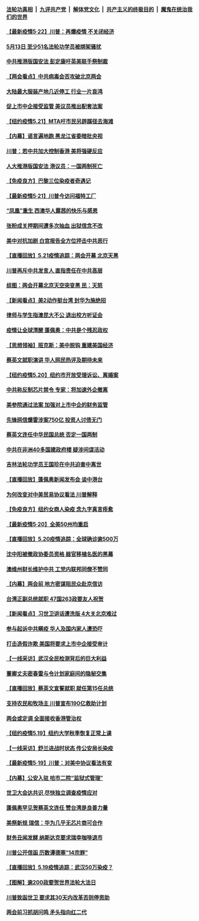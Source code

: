 ####  [法轮功真相](../../../../basic/blob/master/README.md?t=05221701) &nbsp;|&nbsp; [九评共产党](../../../../9ping.md/blob/master/README.md?t=05221701) &nbsp;|&nbsp; [解体党文化](../../../../jtdwh.md/blob/master/README.md?t=05221701)  &nbsp;|&nbsp; [共产主义的终极目的](../../../../gczydzjmd.md/blob/master/README.md?t=05221701) &nbsp;|&nbsp; [魔鬼在统治我们的世界](../../../../mgztzwmdsj.md/blob/master/README.md?t=05221701) 

#### [【最新疫情5·22】川普：再爆疫情 不关闭经济](../pages/nf4514/n12128039.md?t=05221701) 

#### [5月13日 至少51名法轮功学员被绑架骚扰](../pages/nf4514/n12126219.md?t=05221701) 

#### [中共推港版国安法 彭定康吁英美联手祭制裁](../pages/nf4514/n12127603.md?t=05221701) 

#### [【两会看点】中共病毒会否攻破北京两会](../pages/nf4514/n12126591.md?t=05221701) 

#### [大陆最大服装产地几近停工 行业一片哀鸿](../pages/nf4514/n12127729.md?t=05221701) 

#### [促上市中企接受监管 美议员推出配套法案](../pages/nf4514/n12127711.md?t=05221701) 

#### [【纽约疫情5.21】MTA吁市民另辟蹊径去海滩](../pages/nf4514/n12126294.md?t=05221701) 

#### [【内幕】谣言遍地跑 黑龙江省委暗批央视](../pages/nf4514/n12127290.md?t=05221701) 

#### [川普：若中共加大控制香港 美将强硬反应](../pages/nf4514/n12127483.md?t=05221701) 

#### [人大推港版国安法 港议员：一国两制死亡](../pages/nf4514/n12127311.md?t=05221701) 

#### [【免疫良方】巴黎三位染疫者奇遇记](../pages/nf4514/n12127092.md?t=05221701) 

#### [【最新疫情5·21】川普今访问福特工厂](../pages/nf4514/n12125105.md?t=05221701) 

#### [“凤凰”重生 西澳华人露茜的快乐与感恩](../pages/nf4514/n12126709.md?t=05221701) 

#### [张盼成关押期间遭多次抽血 出狱信念不改](../pages/nf4514/n12126998.md?t=05221701) 

#### [美中对抗加剧 白宫报告全方位抨击中共恶行](../pages/nf4514/n12126583.md?t=05221701) 

#### [【直播回放】5.21疫情追踪：两会开幕 北京天黑](../pages/nf4514/n12126358.md?t=05221701) 

#### [川普再斥中共发言人 直指责任在中共高层](../pages/nf4514/n12126172.md?t=05221701) 

#### [组图：两会开幕北京天空突变黑 民：天怒](../pages/nf4514/n12126108.md?t=05221701) 

#### [【新闻看点】美2动作挺台湾 封华为施绝招](../pages/nf4514/n12124690.md?t=05221701) 

#### [律师与学生指澳昆大不公 退出校方听证会](../pages/nf4514/n12125174.md?t=05221701) 

#### [疫情让全球清醒 蓬佩奥：中共是个残忍政权](../pages/nf4514/n12124821.md?t=05221701) 

#### [【思想领袖】班克斯：美中脱钩 重建美国经济](../pages/nf4514/n12011541.md?t=05221701) 

#### [蔡英文就职演讲 华人网民热评及期待未来](../pages/nf4514/n12124993.md?t=05221701) 

#### [【纽约疫情5.20】纽约市开放受理诉讼、离婚案](../pages/nf4514/n12123504.md?t=05221701) 

#### [中共称反制芯片禁令 专家：将加速外企撤离](../pages/nf4514/n12124730.md?t=05221701) 

#### [美参院通过法案 加强对上市中企的财务监管](../pages/nf4514/n12124538.md?t=05221701) 

#### [先锋网信爆雷涉案750亿 投资人讨债无门](../pages/nf4514/n12124698.md?t=05221701) 

#### [蔡英文连任中华民国总统 否定一国两制](../pages/nf4514/n12124793.md?t=05221701) 

#### [中共在非洲40多国建政府楼 疑涉间谍活动](../pages/nf4514/n12124556.md?t=05221701) 

#### [吉林法轮功学员王国珍在中共迫害中离世](../pages/nf4514/n12123799.md?t=05221701) 

#### [【直播回放】蓬佩奥新闻发布会 谈中港台](../pages/nf4514/n12123938.md?t=05221701) 

#### [为何改变对中美贸易协议看法 川普解释](../pages/nf4514/n12123607.md?t=05221701) 

#### [【免疫良方】纽约女商人染疫 念九字真言痊愈](../pages/nf4514/n12122008.md?t=05221701) 

#### [【最新疫情5·20】全美50州均重启](../pages/nf4514/n12122325.md?t=05221701) 

#### [【直播回放】5.20疫情追踪：全球确诊逾500万](../pages/nf4514/n12123549.md?t=05221701) 

#### [沈中阳被撤政协委员资格 器官移植名医的黑幕](../pages/nf4514/n12122954.md?t=05221701) 

#### [澳维州财长维护中共 工党内联邦同僚不赞同](../pages/nf4514/n12123245.md?t=05221701) 

#### [【内幕】两会前 地方密谋阻民众赴京信访](../pages/nf4514/n12120886.md?t=05221701) 

#### [台湾正副总统就职 47国263政要友人祝贺](../pages/nf4514/n12123137.md?t=05221701) 

#### [【新闻看点】习世卫讲话遭洗版 4大关北京难过](../pages/nf4514/n12122351.md?t=05221701) 

#### [参与起诉中共瞒疫 华人及国内家人遭恐吓](../pages/nf4514/n12122385.md?t=05221701) 

#### [打击造假诈欺 美国将要求上市中企接受审计](../pages/nf4514/n12122999.md?t=05221701) 

#### [【一线采访】武汉全民检测背后的巨大利益](../pages/nf4514/n12122131.md?t=05221701) 

#### [董卿丈夫密春雷与令计划家庭间的隐秘交集](../pages/nf4514/n12122354.md?t=05221701) 

#### [【直播回放】蔡英文宣誓就职 就任第15任总统](../pages/nf4514/n12122480.md?t=05221701) 

#### [支持农民和牧场主 川普宣布190亿救助计划](../pages/nf4514/n12121902.md?t=05221701) 

#### [两会或定调 全面接收香港管治权](../pages/nf4514/n12122190.md?t=05221701) 

#### [【纽约疫情5.19】纽约大学秋季恢复正常上课](../pages/nf4514/n12120896.md?t=05221701) 

#### [【一线采访】舒兰进战时状态 传公安局长染疫](../pages/nf4514/n12122034.md?t=05221701) 

#### [【最新疫情5·19】川普：对美中协议看法有变](../pages/nf4514/n12119608.md?t=05221701) 

#### [【内幕】公安入驻 哈市二院“监狱式管理”](../pages/nf4514/n12119572.md?t=05221701) 

#### [世卫大会达共识 尽快独立调查疫情应对](../pages/nf4514/n12121699.md?t=05221701) 

#### [蓬佩奥罕见贺蔡英文连任 赞台湾是良善力量](../pages/nf4514/n12121690.md?t=05221701) 

#### [美祭新规 瑞信：华为几乎无芯片商可合作](../pages/nf4514/n12121520.md?t=05221701) 

#### [财务丑闻发酵 纳斯达克要求瑞幸咖啡退市](../pages/nf4514/n12121438.md?t=05221701) 

#### [川普公开信函 历数谭德塞“14宗罪”](../pages/nf4514/n12121039.md?t=05221701) 

#### [【直播回放】5.19疫情追踪：武汉50万染疫？](../pages/nf4514/n12121002.md?t=05221701) 

#### [【图解】逾200政要贺世界法轮大法日](../pages/nf4514/n12120174.md?t=05221701) 

#### [川普致函世卫 要求其30天内改革否则停资助](../pages/nf4514/n12120775.md?t=05221701) 

#### [两会前习抓胡问鸣 矛头指向红二代](../pages/nf4514/n12118640.md?t=05221701) 

